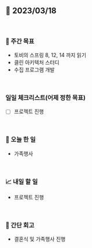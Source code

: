 ## 📅 2023/03/18

<br/>

### 🏹 주간 목표

- 토비의 스프링 8, 12, 14 까지 읽기
- 클린 아키텍처 스터디
- 수집 프로그램 개발

<br/>

### 일일 체크리스트(어제 정한 목표)

- [ ] 프로젝트 진행

<br/>

### 💯 오늘 한 일

- 가족행사

<br/>

### 📈 내일 할 일

- 프로젝트 진행

<br/>

### 🧐 간단 회고

- 결혼식 및 가족행사 진행
